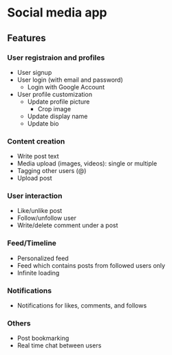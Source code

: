 # Social media app

## Features

### User registraion and profiles ###
- User signup
- User login (with email and password)
  - Login with Google Account
- User profile customization
    - Update profile picture
        - Crop image
    - Update display name
    - Update bio

### Content creation ###
- Write post text 
- Media upload (images, videos): single or multiple
- Tagging other users (@)
- Upload post

### User interaction ###
- Like/unlike post
- Follow/unfollow user
- Write/delete comment under a post

### Feed/Timeline ###
- Personalized feed
- Feed which contains posts from followed users only
- Infinite loading

### Notifications ###
- Notifications for likes, comments, and follows

### Others ###
- Post bookmarking
- Real time chat between users



